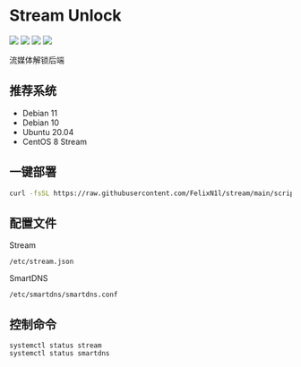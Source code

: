 # Stream Unlock
[![](https://img.shields.io/badge/Telegram-Group-blue?style=flat-square)](https://t.me/aioCloud)
[![](https://img.shields.io/badge/Telegram-Channel-green?style=flat-square)](https://t.me/aioCloud_channel) 
[![](https://img.shields.io/github/downloads/aiocloud/stream/total.svg?style=flat-square)](https://github.com/aiocloud/stream/releases)
[![](https://img.shields.io/github/v/release/aiocloud/stream?style=flat-square)](https://github.com/aiocloud/stream/releases)

流媒体解锁后端

## 推荐系统
- Debian 11
- Debian 10
- Ubuntu 20.04
- CentOS 8 Stream

## 一键部署
```bash
curl -fsSL https://raw.githubusercontent.com/FelixN1l/stream/main/scripts/kickstart.sh | bash
```

## 配置文件
Stream
```
/etc/stream.json
```
SmartDNS
```
/etc/smartdns/smartdns.conf
```

## 控制命令
```
systemctl status stream
systemctl status smartdns
```
